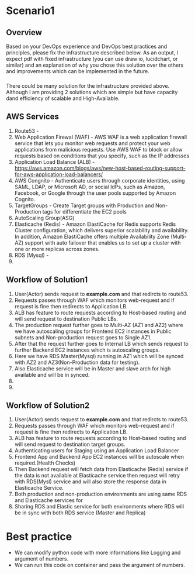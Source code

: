 # Scenario1

## Overview

Based on your DevOps experience and DevOps best practices and principles, please fix the infrastructure described below. As an output, I expect pdf with fixed infrastructure (you can use draw io, lucidchart, or similar) and an explanation of why you chose this solution over the others and improvements which can be implemented in the future.

###
There could be many solution for the infrastructure provided above. Although I am providing 2 solutions which are simple but have capacity dand efficiency of scalable and High-Available. 

## AWS Services

1. Route53 - 
2. Web Application Firewal (WAF) - AWS WAF is a web application firewall service that lets you monitor web requests and protect your web applications from malicious requests. Use AWS WAF to block or allow requests based on conditions that you specify, such as the IP addresses
3. Application Load Balance (ALB) - https://aws.amazon.com/blogs/aws/new-host-based-routing-support-for-aws-application-load-balancers/
4. AWS Congnito - Authenticate users through corporate identities, using SAML, LDAP, or Microsoft AD, or social IdPs, such as Amazon, Facebook, or Google through the user pools supported by Amazon Cognito.
5. TargetGroups - Create Target groups with Production and Non-Production tags for differentiate the EC2 pools
6. AutoScaling Group(ASG)
7. Elasticache (Redis) - Amazon ElastiCache for Redis supports Redis Cluster configuration, which delivers superior scalability and availability. In addition, Amazon ElastiCache offers multiple Availability Zone (Multi-AZ) support with auto failover that enables us to set up a cluster with one or more replicas across zones.
8. RDS (Mysql) - 
9. 
## Workflow of Solution1

1. User(Actor) sends request to <b>example.com</b> and that redircts to route53.
2. Requests passes through WAF which monitors web-request and if request is fine then redirects to Application LB.
3. ALB has feature to route requests according to Host-based routing and will send request to destination Public LBs.
4. The production request further goes to Multi-AZ (AZ1 and AZ2) where we have autoscaling groups for Frontend EC2 instances in Public subnets and Non-production request goes to Single AZ1.
5. After that the request further goes to Internal LB which sends request to further Backend EC2 instances which is autoscaling groups. 
6. Here we have RDS Master(Mysql) running in AZ1 which will be synced with AZ2 and AZ3(Non-Production data for testing).
7. Also Elasticache service will be in Master and slave arch for high available and will be in synced. 
8. 
9. 


## Workflow of Solution2

1. User(Actor) sends request to <b>example.com</b> and that redircts to route53.
2. Requests passes through WAF which monitors web-request and if request is fine then redirects to Application LB.
3. ALB has feature to route requests according to Host-based routing and will send request to destination target groups.
4. Authenticating users for Staging using an Application Load Balancer
5. Frontend App and Backend App EC2 instances will be autoscale when required.(Health Checks)
6. Then Backend request will fetch data from Elasticache (Redis) service if the data is not available at Elasticache service then request will retry with RDS(Mysl) service and will also store the response data in Elasticache Service.
7. Both production and non-production environments are using same RDS and Elasticache services for 
8. Sharing RDS and Elastic service for both environments where RDS will be in sync with both RDS service (Master and Replica)



# Best practice
- We can modify python code with more informations like Logging  and argument of numbers. 
- We can run this code on container and pass the argument of numbers.
